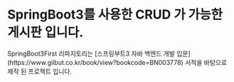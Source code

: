 <h1>SpringBoot3를 사용한 CRUD 가 가능한 게시판 입니다.</h1>
SpringBoot3First 리파지토리는
[스프링부트3 자바 백엔드 개발 입문] (https://www.gilbut.co.kr/book/view?bookcode=BN003778) 서적을 바탕으로 제작 된 프로젝트 입니다.
